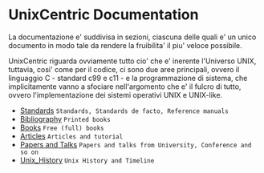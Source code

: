 # UnixCentric Documentation 

La documentazione e' suddivisa in sezioni, ciascuna delle quali e' un unico
documento in modo tale da rendere la fruibilita' il piu' veloce possibile.

UnixCentric riguarda ovviamente tutto cio' che e' inerente l'Universo UNIX, 
tuttavia, cosi' come per il codice, ci sono due aree principali, ovvero il 
linguaggio C - standard c99 e c11 - e la programmazione di sistema, che
implicitamente vanno a sfociare nell'argomento che e' il fulcro di tutto, 
ovvero l'implementazione dei sistemi operativi UNIX e UNIX-like.

* [Standards](stds_and_refs.md) `Standards, Standards de facto, Reference manuals`
* [Bibliography](biblio.md) `Printed books`
* [Books](free_books.md) `Free (full) books`
* [Articles](articles.md) `Articles and tutorial`
* [Papers and Talks](talks.md) `Papers and talks from University, Conference and so on`
* [Unix_History](unix_history) `Unix History and Timeline`
